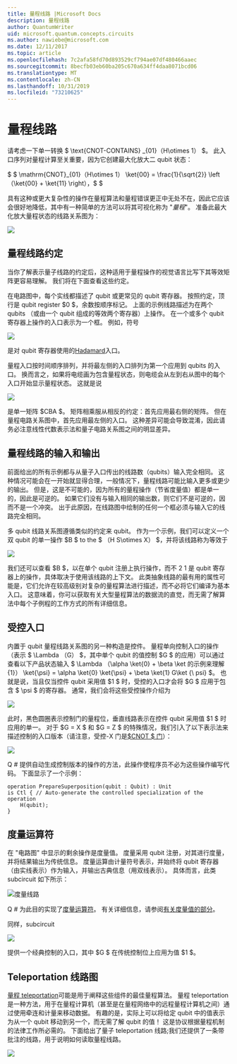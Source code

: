 ```yaml
---
title: 量程线路 |Microsoft Docs
description: 量程线路
author: QuantumWriter
uid: microsoft.quantum.concepts.circuits
ms.author: nawiebe@microsoft.com
ms.date: 12/11/2017
ms.topic: article
ms.openlocfilehash: 7c2afa58fd70d893529cf794ae07df480466aaec
ms.sourcegitcommit: 8becfb03eb60ba205c670a634ff4daa8071bcd06
ms.translationtype: MT
ms.contentlocale: zh-CN
ms.lasthandoff: 10/31/2019
ms.locfileid: "73210625"
---
```

# <a name="quantum-circuits"></a>量程线路
请考虑一下单一转换 $ \text{CNOT-CONTAINS} _{01}（H\otimes 1） $。
此入口序列对量程计算至关重要，因为它创建最大化放大二 qubit 状态：

$ $ \mathrm{CNOT}_{01}（H\otimes 1） \ket{00} = \frac{1}{\sqrt{2}} \left （\ket{00} + \ket{11} \right），$ $

具有这种或更大复杂性的操作在量程算法和量程错误更正中无处不在，因此它应该会很好地降低，其中有一种简单的方法可以将其可视化称为 "*量程*"。
准备此最大化放大量程状态的线路关系图为：

<!--- ![](.\media\1.svg) --->
<!-- Can't find a way to easily center this... probably an extension needed:  -->
![](~/media/Concepts1.png)

## <a name="quantum-circuit-diagram-conventions"></a>量程线路约定
当你了解表示量子线路的约定后，这种适用于量程操作的视觉语言比写下其等效矩阵更容易理解。
我们将在下面查看这些约定。

在电路图中，每个实线都描述了 qubit 或更常见的 qubit 寄存器。
按照约定，顶行是 qubit register $0 $，余数按顺序标记。 上面的示例线路描述为在两个 qubits （或由一个 qubit 组成的等效两个寄存器）上操作。
在一个或多个 qubit 寄存器上操作的入口表示为一个框。
例如，符号

<!--- ![](.\media\2.svg) --->
<!-- Can't find a way to easily center this... probably an extension needed:  -->
![](~/media/concepts_2.png)

是对 qubit 寄存器使用的[Hadamard](xref:microsoft.quantum.primitive.h)入口。

量程入口按时间顺序排列，并将最左侧的入口排列为第一个应用到 qubits 的入口。
换而言之，如果将电缆画为包含量程状态，则电缆会从左到右从图中的每个入口开始显示量程状态。
这就是说 

<!--- ![](.\media\3.svg) --->
<!-- Can't find a way to easily center this... probably an extension needed:  -->
![](~/media/concepts_3.png)

是单一矩阵 $CBA $。
矩阵相乘服从相反的约定：首先应用最右侧的矩阵。 但在量程电路关系图中，首先应用最左侧的入口。
这种差异可能会导致混淆，因此请务必注意线性代数表示法和量子电路关系图之间的明显差异。

## <a name="inputs-and-outputs-of-quantum-circuits"></a>量程线路的输入和输出
前面给出的所有示例都与从量子入口传出的线路数（qubits）输入完全相同。
这种情况可能会在一开始就显得合理，一般情况下，量程线路可能比输入更多或更少的输出。
但是，这是不可能的，因为所有的量程操作（节省度量值）都是单一的，因此是可逆的。
如果它们没有与输入相同的输出数，则它们不是可逆的，因而不是一个冲突。
出于此原因，在线路图中绘制的任何一个框必须与输入它的线路完全相同。

多 qubit 线路关系图遵循类似的约定来 qubit。
作为一个示例，我们可以定义一个双 qubit 的单一操作 $B $ to the $ （H S\otimes X） $，并将该线路称为等效于

<!--- ![](.\media\4.svg) --->
<!-- Can't find a way to easily center this... probably an extension needed:  -->
![](~/media/concepts_4.png)

我们还可以查看 $B $，以在单个 qubit 注册上执行操作，而不 2 1 是 qubit 寄存器上的操作，具体取决于使用该线路的上下文。 此类抽象线路的最有用的属性可能是，它们允许在较高级别对复杂的量程算法进行描述，而不必将它们编译为基本入口。
这意味着，你可以获取有关大型量程算法的数据流的直觉，而无需了解算法中每个子例程的工作方式的所有详细信息。

## <a name="controlled-gates"></a>受控入口
内置于 qubit 量程线路关系图的另一种构造是控件。
量程单向控制入口的操作（表示 $ \Lambda （G） $，其中单个 qubit 的值控制 $G $ 的应用）可以通过查看以下产品状态输入 $ \Lambda （\alpha \ket{0} + \beta \ket 的示例来理解{1}） \ket{\psi} = \alpha \ket{0} \ket{\psi} + \beta \ket{1} G\ket {\ psi} $。
也就是说，当且仅当控件 qubit 采用值 $1 $ 时，受控的入口才会将 $G $ 应用于包含 $ \psi $ 的寄存器。
通常，我们会将这些受控操作介绍为

<!--- ![](.\media\5.svg) --->
<!-- Can't find a way to easily center this... probably an extension needed:  -->
![](~/media/concepts_5.png)

此时，黑色圆圈表示控制门的量程位，垂直线路表示在控件 qubit 采用值 $1 $ 时应用的单一。
对于 $G = X $ 和 $G = Z $ 的特殊情况，我们引入了以下表示法来描述控制的入口版本（请注意，受控-X 门是[$CNOT $ 门](xref:microsoft.quantum.primitive.cnot)）：

<!--- ![](.\media\6.svg) --->
<!-- Can't find a way to easily center this... probably an extension needed:  -->
![](~/media/concepts_6.png)

Q # 提供自动生成控制版本的操作的方法，此操作使程序员不必为这些操作编写代码。 下面显示了一个示例：

```qsharp
operation PrepareSuperposition(qubit : Qubit) : Unit
is Ctl { // Auto-generate the controlled specialization of the operation
    H(qubit);
}
```

## <a name="measurement-operator"></a>度量运算符
在 "电路图" 中显示的剩余操作是度量值。
度量采用 qubit 注册，对其进行度量，并将结果输出为传统信息。
度量运算由计量符号表示，并始终将 qubit 寄存器（由实线表示）作为输入，并输出古典信息（用双线表示）。
具体而言，此类 subcircuit 如下所示：

<!--- ![](.\media\7.svg) ---->
<!-- Can't find a way to easily center this... probably an extension needed:  -->
![度量线路](~/media/concepts_7.png)

Q # 为此目的实现了[度量运算符](xref:microsoft.quantum.primitive.measure)。
有关详细信息，请参阅[有关度量值的部分](xref:microsoft.quantum.libraries.standard.prelude#measurements)。

同样，subcircuit

<!--- ![](.\media\8.svg) --->
<!-- Can't find a way to easily center this... probably an extension needed:  -->
![](~/media/concepts_8.png)

提供一个经典控制的入口，其中 $G $ 在传统控制位上应用为值 $1 $。

## <a name="teleportation-circuit-diagram"></a>Teleportation 线路图
[量程 teleportation](xref:microsoft.quantum.techniques.puttingittogether)可能是用于阐释这些组件的最佳量程算法。
量程 teleportation 是一种方法，用于在量程计算机（甚至是在量程网络中的远程量程计算机之间）通过使用牵连和计量来移动数据。
有趣的是，实际上可以将给定 qubit 中的值表示为从一个 qubit 移动到另一个，而无需了解 qubit 的值！
这是协议根据量程机制的法律工作所必需的。
下面给出了量子 teleportation 线路;我们还提供了一条带批注的线路，用于说明如何读取量程线路。

<!--- ![](.\media\tp2.svg){ width=50% } --->
![](~/media/concepts_tp2.png)
